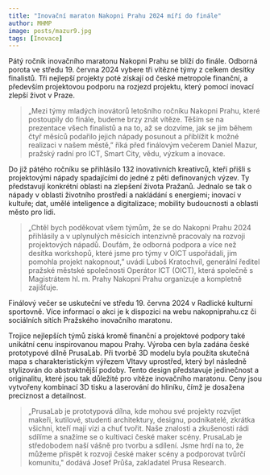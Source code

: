 ```yaml
---
title: "Inovační maraton Nakopni Prahu 2024 míří do finále"
author: MHMP
image: posts/mazur9.jpg
tags: [Inovace]
---
```

 
Pátý ročník inovačního maratonu Nakopni Prahu se blíží do finále. Odborná porota ve středu 19. června 2024 vybere tři vítězné týmy z celkem desítky finalistů. Tři nejlepší projekty poté získají od české metropole finanční, a především projektovou podporu na rozjezd projektu, který pomocí inovací zlepší život v Praze. 

> „Mezi týmy mladých inovátorů letošního ročníku Nakopni Prahu, které postoupily do finále, budeme brzy znát vítěze. Těším se na prezentace všech finalistů a na to, až se dozvíme, jak se jim během čtyř měsíců podařilo jejich nápady posunout a přiblížit k možné realizaci v našem městě,” říká před finálovým večerem Daniel Mazur, pražský radní pro ICT, Smart City, vědu, výzkum a inovace.

Do již pátého ročníku se přihlásilo 132 inovativních kreativců, kteří přišli s projektovými nápady spadajícími do jedné z pěti definovaných výzev. Ty představují konkrétní oblasti na zlepšení života Pražanů. Jednalo se tak o nápady v oblasti životního prostředí a nakládání s energiemi; inovací v kultuře; dat, umělé inteligence a digitalizace; mobility budoucnosti a oblasti město pro lidi.

> „Chtěl bych poděkovat všem týmům, že se do Nakopni Prahu 2024 přihlásily a v uplynulých měsících intenzivně pracovaly na rozvoji projektových nápadů. Doufám, že odborná podpora a více než desítka workshopů, které jsme pro týmy v OICT uspořádali, jim pomohla projekt nakopnout,” uvádí Luboš Kratochvíl, generální ředitel pražské městské společnosti Operátor ICT (OICT), která společně s Magistrátem hl. m. Prahy Nakopni Prahu organizuje a kompletně zajišťuje.

Finálový večer se uskuteční ve středu 19. června 2024 v Radlické kulturní sportovně. Více informací o akci je k dispozici na webu nakopniprahu.cz či sociálních sítích Pražského inovačního maratonu. 

Trojice nejlepších týmů získá kromě finanční a projektové podpory také unikátní cenu inspirovanou mapou Prahy. Výroba cen byla zadána české prototypové dílně PrusaLab. Při tvorbě 3D modelu byla použita skutečná mapa s charakteristickým výřezem Vltavy uprostřed, který byl následně stylizován do abstraktnější podoby. Tento design představuje jedinečnost a originalitu, které jsou tak důležité pro vítěze inovačního maratonu. Ceny jsou vytvořeny kombinací 3D tisku a laserování do hliníku, čímž je dosažena preciznost a detailnost.

> „PrusaLab je prototypová dílna, kde mohou své projekty rozvíjet makeři, kutilové, studenti architektury, designu, podnikatelé, zkrátka všichni, kteří mají vizi a chuť tvořit. Naše znalosti a zkušenosti rádi sdílíme a snažíme se o kultivaci české maker scény. PrusaLab je středobodem naší vášně pro tvorbu a sdílení. Jsme hrdí na to, že můžeme přispět k rozvoji české maker scény a podporovat tvůrčí komunitu," dodává Josef Průša, zakladatel Prusa Research.
